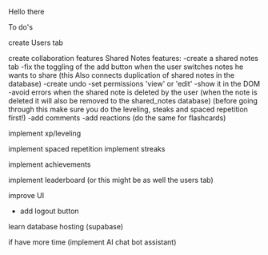 Hello there

To do's

create Users tab

create collaboration features
Shared Notes features:
-create a shared notes tab
    -fix the toggling of the add button when the user switches notes he wants to share (this Also connects duplication of shared notes in the database)
    -create undo
-set permissions 'view' or 'edit'
-show it in the DOM
-avoid errors when the shared note is deleted by the user (when the note is deleted it will also be removed to the shared_notes database)
(before going through this make sure you do the leveling, steaks and spaced repetition first!)
-add comments
-add reactions
(do the same for flashcards)            

implement xp/leveling

implement spaced repetition
implement streaks

implement achievements

implement leaderboard (or this might be as well the users tab)

improve UI
- add logout button

learn database hosting (supabase)

if have more time (implement AI chat bot assistant)